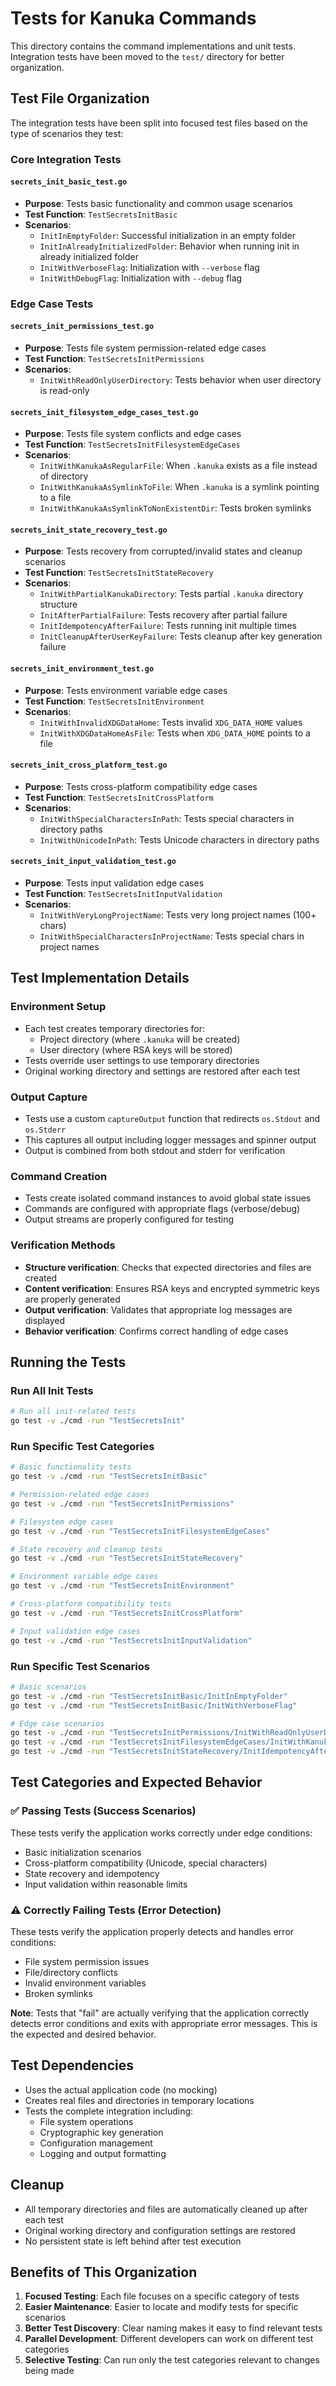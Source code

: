 # Tests for Kanuka Commands

This directory contains the command implementations and unit tests. Integration tests have been moved to the `test/` directory for better organization.

## Test File Organization

The integration tests have been split into focused test files based on the type of scenarios they test:

### Core Integration Tests

#### `secrets_init_basic_test.go`
- **Purpose**: Tests basic functionality and common usage scenarios
- **Test Function**: `TestSecretsInitBasic`
- **Scenarios**:
  - `InitInEmptyFolder`: Successful initialization in an empty folder
  - `InitInAlreadyInitializedFolder`: Behavior when running init in already initialized folder
  - `InitWithVerboseFlag`: Initialization with `--verbose` flag
  - `InitWithDebugFlag`: Initialization with `--debug` flag

### Edge Case Tests

#### `secrets_init_permissions_test.go`
- **Purpose**: Tests file system permission-related edge cases
- **Test Function**: `TestSecretsInitPermissions`
- **Scenarios**:
  - `InitWithReadOnlyUserDirectory`: Tests behavior when user directory is read-only

#### `secrets_init_filesystem_edge_cases_test.go`
- **Purpose**: Tests file system conflicts and edge cases
- **Test Function**: `TestSecretsInitFilesystemEdgeCases`
- **Scenarios**:
  - `InitWithKanukaAsRegularFile`: When `.kanuka` exists as a file instead of directory
  - `InitWithKanukaAsSymlinkToFile`: When `.kanuka` is a symlink pointing to a file
  - `InitWithKanukaAsSymlinkToNonExistentDir`: Tests broken symlinks

#### `secrets_init_state_recovery_test.go`
- **Purpose**: Tests recovery from corrupted/invalid states and cleanup scenarios
- **Test Function**: `TestSecretsInitStateRecovery`
- **Scenarios**:
  - `InitWithPartialKanukaDirectory`: Tests partial `.kanuka` directory structure
  - `InitAfterPartialFailure`: Tests recovery after partial failure
  - `InitIdempotencyAfterFailure`: Tests running init multiple times
  - `InitCleanupAfterUserKeyFailure`: Tests cleanup after key generation failure

#### `secrets_init_environment_test.go`
- **Purpose**: Tests environment variable edge cases
- **Test Function**: `TestSecretsInitEnvironment`
- **Scenarios**:
  - `InitWithInvalidXDGDataHome`: Tests invalid `XDG_DATA_HOME` values
  - `InitWithXDGDataHomeAsFile`: Tests when `XDG_DATA_HOME` points to a file

#### `secrets_init_cross_platform_test.go`
- **Purpose**: Tests cross-platform compatibility edge cases
- **Test Function**: `TestSecretsInitCrossPlatform`
- **Scenarios**:
  - `InitWithSpecialCharactersInPath`: Tests special characters in directory paths
  - `InitWithUnicodeInPath`: Tests Unicode characters in directory paths

#### `secrets_init_input_validation_test.go`
- **Purpose**: Tests input validation edge cases
- **Test Function**: `TestSecretsInitInputValidation`
- **Scenarios**:
  - `InitWithVeryLongProjectName`: Tests very long project names (100+ chars)
  - `InitWithSpecialCharactersInProjectName`: Tests special chars in project names


## Test Implementation Details

### Environment Setup
- Each test creates temporary directories for:
  - Project directory (where `.kanuka` will be created)
  - User directory (where RSA keys will be stored)
- Tests override user settings to use temporary directories
- Original working directory and settings are restored after each test

### Output Capture
- Tests use a custom `captureOutput` function that redirects `os.Stdout` and `os.Stderr`
- This captures all output including logger messages and spinner output
- Output is combined from both stdout and stderr for verification

### Command Creation
- Tests create isolated command instances to avoid global state issues
- Commands are configured with appropriate flags (verbose/debug)
- Output streams are properly configured for testing

### Verification Methods
- **Structure verification**: Checks that expected directories and files are created
- **Content verification**: Ensures RSA keys and encrypted symmetric keys are properly generated
- **Output verification**: Validates that appropriate log messages are displayed
- **Behavior verification**: Confirms correct handling of edge cases

## Running the Tests

### Run All Init Tests
```bash
# Run all init-related tests
go test -v ./cmd -run "TestSecretsInit"
```

### Run Specific Test Categories
```bash
# Basic functionality tests
go test -v ./cmd -run "TestSecretsInitBasic"

# Permission-related edge cases
go test -v ./cmd -run "TestSecretsInitPermissions"

# Filesystem edge cases
go test -v ./cmd -run "TestSecretsInitFilesystemEdgeCases"

# State recovery and cleanup tests
go test -v ./cmd -run "TestSecretsInitStateRecovery"

# Environment variable edge cases
go test -v ./cmd -run "TestSecretsInitEnvironment"

# Cross-platform compatibility tests
go test -v ./cmd -run "TestSecretsInitCrossPlatform"

# Input validation edge cases
go test -v ./cmd -run "TestSecretsInitInputValidation"
```

### Run Specific Test Scenarios
```bash
# Basic scenarios
go test -v ./cmd -run "TestSecretsInitBasic/InitInEmptyFolder"
go test -v ./cmd -run "TestSecretsInitBasic/InitWithVerboseFlag"

# Edge case scenarios
go test -v ./cmd -run "TestSecretsInitPermissions/InitWithReadOnlyUserDirectory"
go test -v ./cmd -run "TestSecretsInitFilesystemEdgeCases/InitWithKanukaAsRegularFile"
go test -v ./cmd -run "TestSecretsInitStateRecovery/InitIdempotencyAfterFailure"
```

## Test Categories and Expected Behavior

### ✅ Passing Tests (Success Scenarios)
These tests verify the application works correctly under edge conditions:
- Basic initialization scenarios
- Cross-platform compatibility (Unicode, special characters)
- State recovery and idempotency
- Input validation within reasonable limits

### ⚠️ Correctly Failing Tests (Error Detection)
These tests verify the application properly detects and handles error conditions:
- File system permission issues
- File/directory conflicts
- Invalid environment variables
- Broken symlinks

**Note**: Tests that "fail" are actually verifying that the application correctly detects error conditions and exits with appropriate error messages. This is the expected and desired behavior.

## Test Dependencies
- Uses the actual application code (no mocking)
- Creates real files and directories in temporary locations
- Tests the complete integration including:
  - File system operations
  - Cryptographic key generation
  - Configuration management
  - Logging and output formatting

## Cleanup
- All temporary directories and files are automatically cleaned up after each test
- Original working directory and configuration settings are restored
- No persistent state is left behind after test execution

## Benefits of This Organization

1. **Focused Testing**: Each file focuses on a specific category of tests
2. **Easier Maintenance**: Easier to locate and modify tests for specific scenarios
3. **Better Test Discovery**: Clear naming makes it easy to find relevant tests
4. **Parallel Development**: Different developers can work on different test categories
5. **Selective Testing**: Can run only the test categories relevant to changes being made